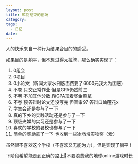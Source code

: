 ```yaml
---
layout: post
title: 即将结束的剧场
category: 
tags:
  - 日记
date:
---
```

人的快乐来自一种行为结果合目的的感受。

如果目的是躺平，但不想过得太拉胯，那么确实实现了：

1. 0组会
2. 0项目
3. 0小论文（听闻大家水刊版面费要了6000元我大为困惑）
4. 不卷 只交正常作业 但是GPA仍然前三
5. 不卷 不加其他分数 靠GPA顶着奖金照拿
6. 不卷 预答辩时论文还没写完 但盲审97 答辩口灿莲花x
7. 学生会还是参与了一下 
8. 真的下乡的实践活动还是参与了一下
9. 顶级央媒的实习还是参与了一下
10. 喜欢的学校的暑校也参与了一下
11. 简单的奖励拿了一下 也收到一些冰墩墩实物奖（爱）

虽然很不喜欢这个学校（不喜欢又无能为力），但是实现了躺平！

下阶段希望能走到正确的路上🥺不要浪费我的地球online游戏时长

